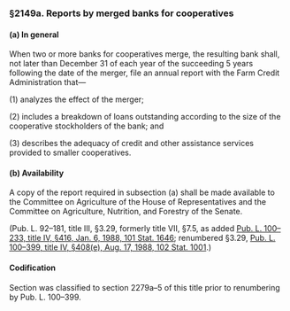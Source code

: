 ### §2149a. Reports by merged banks for cooperatives ###

[]()

#### (a) In general ####

When two or more banks for cooperatives merge, the resulting bank shall, not later than December 31 of each year of the succeeding 5 years following the date of the merger, file an annual report with the Farm Credit Administration that—

[]()

(1) analyzes the effect of the merger;

[]()

(2) includes a breakdown of loans outstanding according to the size of the cooperative stockholders of the bank; and

[]()

(3) describes the adequacy of credit and other assistance services provided to smaller cooperatives.

[]()

#### (b) Availability ####

A copy of the report required in subsection (a) shall be made available to the Committee on Agriculture of the House of Representatives and the Committee on Agriculture, Nutrition, and Forestry of the Senate.

(Pub. L. 92–181, title III, §3.29, formerly title VII, §7.5, as added [Pub. L. 100–233, title IV, §416, Jan. 6, 1988, 101 Stat. 1646](/statviewer.htm?volume=101&page=1646); renumbered §3.29, [Pub. L. 100–399, title IV, §408(e), Aug. 17, 1988, 102 Stat. 1001](/statviewer.htm?volume=102&page=1001).)

#### Codification ####

Section was classified to section 2279a–5 of this title prior to renumbering by Pub. L. 100–399.